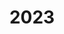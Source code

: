 ---
title: "2023"
excerpt: "2023.12.02, CSIG intelligent Graphics Committee Annual meeting and Frontier Forum, 2023, Beijing, China"
---